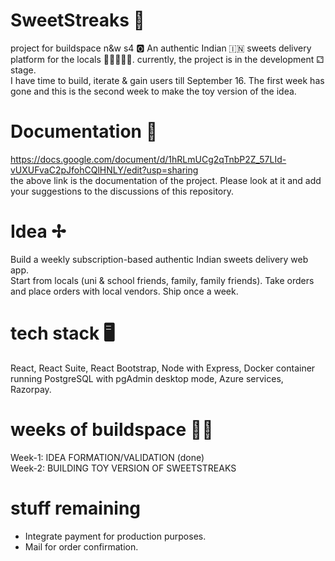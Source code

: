 # SweetStreaks 🍯
project for buildspace n&w s4 🅾️
An authentic Indian 🇮🇳 sweets delivery platform for the locals 🧔🏿‍♂️👵🏿. currently, the project is in the development ⚁ stage. <br/>
I have time to build, iterate & gain users till September 16. The first week has gone and this is the second week to make the toy version of the idea.

# Documentation 📃
https://docs.google.com/document/d/1hRLmUCg2qTnbP2Z_57LId-vUXUFvaC2pJfohCQlHNLY/edit?usp=sharing <br/>
the above link is the documentation of the project. Please look at it and add your suggestions to the discussions of this repository.<br/>

# Idea ✢
Build a weekly subscription-based authentic Indian sweets delivery web app. <br/>
Start from locals (uni & school friends, family, family friends). Take orders and place orders with local vendors. Ship once a week. 

# tech stack 🖥
React, React Suite, React Bootstrap, Node with Express, Docker container running PostgreSQL with pgAdmin desktop mode, Azure services, Razorpay.

# weeks of buildspace 🙌🏿
Week-1: IDEA FORMATION/VALIDATION (done) <br/>
Week-2: BUILDING TOY VERSION OF SWEETSTREAKS

# stuff remaining
- Integrate payment for production purposes. <br/>
- Mail for order confirmation.
